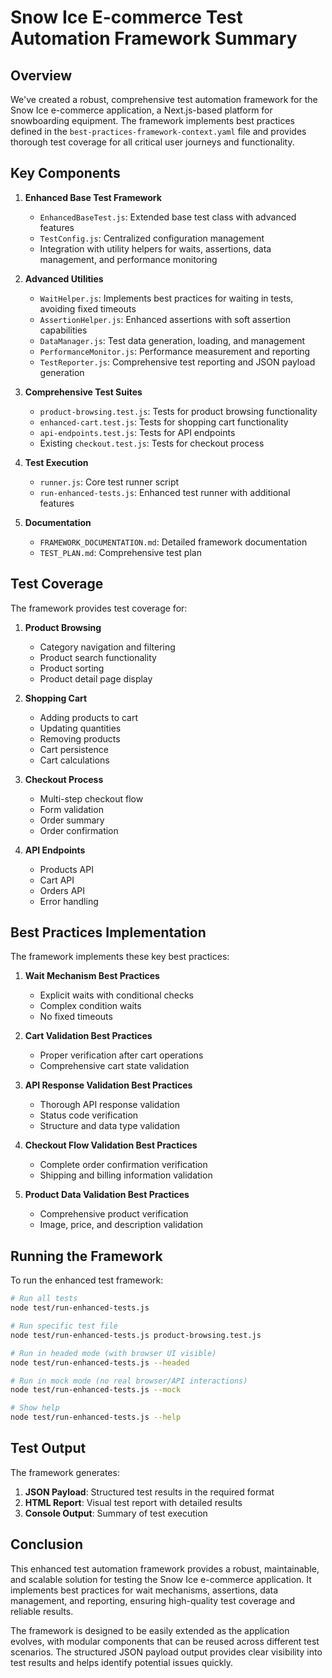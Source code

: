 # Snow Ice E-commerce Test Automation Framework Summary

## Overview

We've created a robust, comprehensive test automation framework for the Snow Ice e-commerce application, a Next.js-based platform for snowboarding equipment. The framework implements best practices defined in the `best-practices-framework-context.yaml` file and provides thorough test coverage for all critical user journeys and functionality.

## Key Components

1. **Enhanced Base Test Framework**
   - `EnhancedBaseTest.js`: Extended base test class with advanced features
   - `TestConfig.js`: Centralized configuration management
   - Integration with utility helpers for waits, assertions, data management, and performance monitoring

2. **Advanced Utilities**
   - `WaitHelper.js`: Implements best practices for waiting in tests, avoiding fixed timeouts
   - `AssertionHelper.js`: Enhanced assertions with soft assertion capabilities
   - `DataManager.js`: Test data generation, loading, and management
   - `PerformanceMonitor.js`: Performance measurement and reporting
   - `TestReporter.js`: Comprehensive test reporting and JSON payload generation

3. **Comprehensive Test Suites**
   - `product-browsing.test.js`: Tests for product browsing functionality
   - `enhanced-cart.test.js`: Tests for shopping cart functionality
   - `api-endpoints.test.js`: Tests for API endpoints
   - Existing `checkout.test.js`: Tests for checkout process

4. **Test Execution**
   - `runner.js`: Core test runner script
   - `run-enhanced-tests.js`: Enhanced test runner with additional features

5. **Documentation**
   - `FRAMEWORK_DOCUMENTATION.md`: Detailed framework documentation
   - `TEST_PLAN.md`: Comprehensive test plan

## Test Coverage

The framework provides test coverage for:

1. **Product Browsing**
   - Category navigation and filtering
   - Product search functionality
   - Product sorting
   - Product detail page display

2. **Shopping Cart**
   - Adding products to cart
   - Updating quantities
   - Removing products
   - Cart persistence
   - Cart calculations

3. **Checkout Process**
   - Multi-step checkout flow
   - Form validation
   - Order summary
   - Order confirmation

4. **API Endpoints**
   - Products API
   - Cart API
   - Orders API
   - Error handling

## Best Practices Implementation

The framework implements these key best practices:

1. **Wait Mechanism Best Practices**
   - Explicit waits with conditional checks
   - Complex condition waits
   - No fixed timeouts

2. **Cart Validation Best Practices**
   - Proper verification after cart operations
   - Comprehensive cart state validation

3. **API Response Validation Best Practices**
   - Thorough API response validation
   - Status code verification
   - Structure and data type validation

4. **Checkout Flow Validation Best Practices**
   - Complete order confirmation verification
   - Shipping and billing information validation

5. **Product Data Validation Best Practices**
   - Comprehensive product verification
   - Image, price, and description validation

## Running the Framework

To run the enhanced test framework:

```bash
# Run all tests
node test/run-enhanced-tests.js

# Run specific test file
node test/run-enhanced-tests.js product-browsing.test.js

# Run in headed mode (with browser UI visible)
node test/run-enhanced-tests.js --headed

# Run in mock mode (no real browser/API interactions)
node test/run-enhanced-tests.js --mock

# Show help
node test/run-enhanced-tests.js --help
```

## Test Output

The framework generates:

1. **JSON Payload**: Structured test results in the required format
2. **HTML Report**: Visual test report with detailed results
3. **Console Output**: Summary of test execution

## Conclusion

This enhanced test automation framework provides a robust, maintainable, and scalable solution for testing the Snow Ice e-commerce application. It implements best practices for wait mechanisms, assertions, data management, and reporting, ensuring high-quality test coverage and reliable results.

The framework is designed to be easily extended as the application evolves, with modular components that can be reused across different test scenarios. The structured JSON payload output provides clear visibility into test results and helps identify potential issues quickly.
